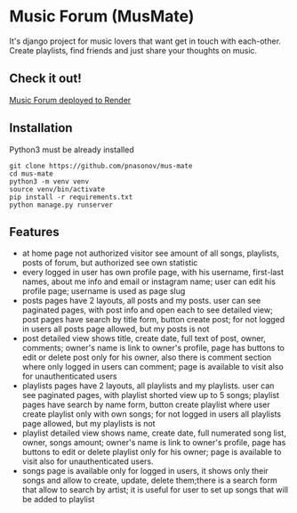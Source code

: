 # Music Forum (MusMate)

It's django project for music lovers that want get in touch with each-other. Create playlists, find friends and just share your thoughts on music.


## Check it out!

[Music Forum deployed to Render](https://musmate.onrender.com/)

## Installation

Python3 must be already installed

```shell
git clone https://github.com/pnasonov/mus-mate
cd mus-mate
python3 -m venv venv
source venv/bin/activate
pip install -r requirements.txt
python manage.py runserver
```

## Features
* at home page not authorized visitor see amount of all songs, playlists, posts of forum, but authorized see own statistic
* every logged in user has own profile page, with his username, first-last names, about me info and email or instagram name; user can edit his profile page; username is used as page slug
* posts pages have 2 layouts, all posts and my posts. user can see paginated pages, with post info and open each to see detailed view; post pages have search by title form, button create post; for not logged in users all posts page allowed, but my posts is not
* post detailed view shows title, create date, full text of post, owner, comments; owner's name is link to owner's profile, page has buttons to edit or delete post only for his owner, also there is comment section where only logged in users can comment; page is available to visit also for unauthenticated users
* playlists pages have 2 layouts, all playlists and my playlists. user can see paginated pages, with playlist shorted view up to 5 songs; playlist pages have search by name form, button create playlist where user create playlist only with own songs; for not logged in users all playlists page allowed, but my playlists is not
* playlist detailed view shows name, create date, full numerated song list, owner, songs amount; owner's name is link to owner's profile, page has buttons to edit or delete playlist only for his owner; page is available to visit also for unauthenticated users.
* songs page is available only for logged in users, it shows only their songs and allow to create, update, delete them;there is a search form that allow to search by artist; it is useful for user to set up songs that will be added to playlist
